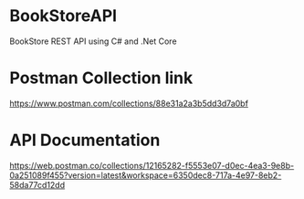 # BookStoreAPI
BookStore REST API using C# and .Net Core

# Postman Collection link
https://www.postman.com/collections/88e31a2a3b5dd3d7a0bf

# API Documentation
https://web.postman.co/collections/12165282-f5553e07-d0ec-4ea3-9e8b-0a251089f455?version=latest&workspace=6350dec8-717a-4e97-8eb2-58da77cd12dd
